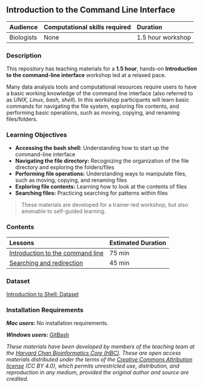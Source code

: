 ## Introduction to the Command Line Interface

| Audience | Computational skills required | Duration |
:----------|:----------|:----------|
| Biologists | None | 1.5 hour workshop |


### Description

This repository has teaching materials for a **1.5 hour**, hands-on **Introduction to the command-line interface** workshop led at a relaxed pace. 

Many data analysis tools and computational resources require users to have a basic working knowledge of the command line interface (also referred to as *UNIX, Linux, bash, shell*). In this workshop participants will learn basic commands for navigating the file system, exploring file contents, and performing basic operations, such as moving, copying, and renaming files/folders. 

### Learning Objectives

*  **Accessing the bash shell:** Understanding how to start up the command-line interface
*  **Navigating the file directory:** Recognizing the organization of the file directory and exploring the folders/files
*  **Performing file operations:** Understanding ways to manipulate files, such as moving, copying, and renaming files
*  **Exploring file contents:** Learning how to look at the contents of files
*  **Searching files:** Practicing searching for patterns within files

> These materials are developed for a trainer-led workshop, but also amenable to self-guided learning.


### Contents

| Lessons            | Estimated Duration |
|:------------------------|:----------|
|[Introduction to the command line](https://hbctraining.github.io/Training-modules/Intro_shell/lessons/01_the_filesystem.html) | 75 min |
|[Searching and redirection](https://hbctraining.github.io/Intro-to-Shell/lessons/02_searching_files.html) | 45 min |

### Dataset
[Introduction to Shell: Dataset](https://www.dropbox.com/s/3lua2h1oo18gbug/unix_lesson.tar.gz?dl=1)

### Installation Requirements

***Mac users:***
No installation requirements.

***Windows users:***
[GitBash](https://git-scm.com/download/win)


*These materials have been developed by members of the teaching team at the [Harvard Chan Bioinformatics Core (HBC)](http://bioinformatics.sph.harvard.edu/). These are open access materials distributed under the terms of the [Creative Commons Attribution license](https://creativecommons.org/licenses/by/4.0/) (CC BY 4.0), which permits unrestricted use, distribution, and reproduction in any medium, provided the original author and source are credited.*
